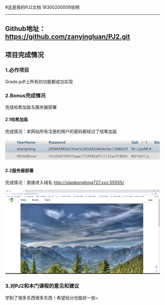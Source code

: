 #这是我的PJ2文档
18300200008张明

-------------------------

Github地址：https://github.com/zanyingluan/PJ2.git
--------------------------
## 项目完成情况

### 1.必作项目
Grade.pdf上所有的功能都成功实现

### 2.Bonus完成情况
完成哈希加盐与服务器部署

#### 2.1哈希加盐

完成情况：本网站所有注册的用户的密码都经过了哈希加盐

![](images/bonus/salt.jpg)

#### 2.2服务器部署

完成情况：直接进入域名 http://xiaokonglong727.xyz:55555/

![](images/bonus/server.jpg)


### 3.对PJ2和本门课程的意见和建议
学到了很多东西很多东西！希望给分也能好一些~

	
